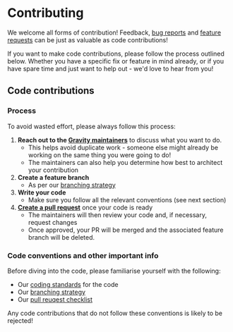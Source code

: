 # Contributing

We welcome all forms of contribution! Feedback, [bug reports](https://github.com/buildit/gravity-ui-web/issues/new?template=bug-report.md) and [feature requests](https://github.com/buildit/gravity-ui-web/issues/new?template=feature-request.md) can be just as valuable as code contributions!

If you want to make code contributions, please follow the process outlined below. Whether you have a specific fix or feature in mind already, or if you have spare time and just want to help out - we'd love to hear from you!


## Code contributions

### Process

To avoid wasted effort, please always follow this process:

1. **Reach out to the [Gravity maintainers](https://github.com/orgs/buildit/teams/gravity-maintainers)** to discuss what you want to do.
    * This helps avoid duplicate work - someone else might already be working on the same thing you were going to do!
    * The maintainers can also help you determine how best to architect your contribution
1. **Create a feature branch**
    * As per our [branching strategy](./docs/branching-strategy.md)
1. **Write your code**
    * Make sure you follow all the relevant conventions (see next section)
1. **[Create a pull request](https://github.com/buildit/gravity-ui-web/pulls)** once your code is ready
    * The maintainers will then review your code and, if necessary, request changes
    * Once approved, your PR will be merged and the associated feature branch will be deleted.


### Code conventions and other important info

Before diving into the code, please familiarise yourself with the following:

* Our [coding standards](./docs/coding-standards.md) for the code
* Our [branching strategy](./docs/branching-strategy.md)
* Our [pull reuqest checklist](./docs/pr-checklist.md)

Any code contributions that do not follow these conventions is likely to be rejected!
